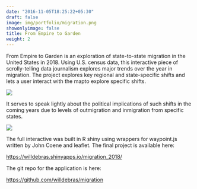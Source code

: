 ```yaml
---
date: "2016-11-05T18:25:22+05:30"
draft: false
image: img/portfolio/migration.png
showonlyimage: false
title: From Empire to Garden
weight: 2
---
```


From Empire to Garden is an exploration of state-to-state migration in the United States in 2018. Using U.S. census data, this interactive piece of scrolly-telling data journalism explores major trends over the year in migration. <!--more-->The project explores key regional and state-specific shifts and lets a user interact with the mapto explore specific shifts.



![](img/portfolio/empire.png)

It serves to speak lightly about the political implications of such shifts in the coming years due to levels of outmigration and inmigration from specific states. 

![](/img/portfolio/florida2.png)


The full interactive was built in R shiny using wrappers for waypoint.js written by John Coene and leaflet. The final project is available here:

https://willdebras.shinyapps.io/migration_2018/

The git repo for the application is here:

https://github.com/willdebras/migration